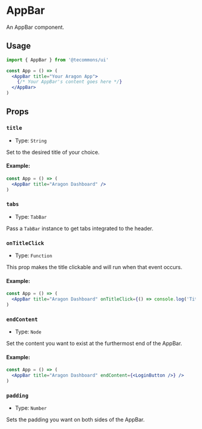 # AppBar

An AppBar component.

## Usage

```jsx
import { AppBar } from '@tecommons/ui'

const App = () => (
  <AppBar title="Your Aragon App">
    {/* Your AppBar's content goes here */}
  </AppBar>
)
```

## Props

### `title`

- Type: `String`

Set to the desired title of your choice.

#### Example:

```jsx
const App = () => (
  <AppBar title="Aragon Dashboard" />
)
```

### `tabs`

- Type: `TabBar`

Pass a `TabBar` instance to get tabs integrated to the header.

### `onTitleClick`

- Type: `Function`

This prop makes the title clickable and will run when that event occurs.

#### Example:

```jsx
const App = () => (
  <AppBar title="Aragon Dashboard" onTitleClick={() => console.log('Title was clicked!')} />
)
```

### `endContent`

- Type: `Node`

Set the content you want to exist at the furthermost end of the AppBar.

#### Example:

```jsx
const App = () => (
  <AppBar title="Aragon Dashboard" endContent={<LoginButton />} />
)
```

### `padding`

- Type: `Number`

Sets the padding you want on both sides of the AppBar.
